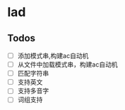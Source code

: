 # lad

## Todos
- [ ] 添加模式串,构建ac自动机
- [ ] 从文件中加载模式串，构建ac自动机
- [ ] 匹配字符串
- [ ] 支持英文
- [ ] 支持多音字
- [ ] 词组支持
